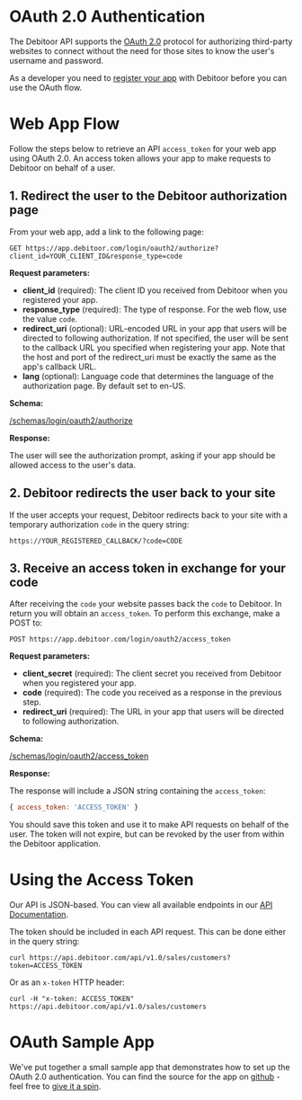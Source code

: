 # OAuth 2.0 Authentication

The Debitoor API supports the [OAuth 2.0](http://oauth.net/2/) protocol for authorizing third-party websites to connect without the need for those sites to know the user's username and password.

As a developer you need to [register your app](https://github.com/e-conomic/debitoor-api#registration) with Debitoor before you can use the OAuth flow.

# Web App Flow

Follow the steps below to retrieve an API `access_token` for your web app using OAuth 2.0. An access token allows your app to make requests to Debitoor on behalf of a user.

## 1. Redirect the user to the Debitoor authorization page
From your web app, add a link to the following page:

```plain
GET https://app.debitoor.com/login/oauth2/authorize?client_id=YOUR_CLIENT_ID&response_type=code
```

**Request parameters:**

- **client_id** (required): The client ID you received from Debitoor when you registered your app.
- **response_type** (required): The type of response. For the web flow, use the value `code`.
- **redirect_uri** (optional): URL-encoded URL in your app that users will be directed to following authorization. If not specified, the user will be sent to the callback URL you specified when registering your app. Note that the host and port of the redirect_uri must be exactly the same as the app's callback URL.
- **lang** (optional): Language code that determines the language of the authorization page. By default set to en-US.

**Schema:**

[/schemas/login/oauth2/authorize](https://app.debitoor.com/api/v1.0/schemas/login/oauth2/authorize)

**Response:**

The user will see the authorization prompt, asking if your app should be allowed access to the user's data.

## 2. Debitoor redirects the user back to your site

If the user accepts your request, Debitoor redirects back to your site with a temporary authorization `code` in the query string:

```plain
https://YOUR_REGISTERED_CALLBACK/?code=CODE
```

## 3. Receive an access token in exchange for your code

After receiving the `code` your website passes back the `code` to Debitoor. In return you will obtain an `access_token`. To perform this exchange, make a POST to:

```plain
POST https://app.debitoor.com/login/oauth2/access_token
```

**Request parameters:**

- **client_secret** (required): The client secret you received from Debitoor when you registered your app.
- **code** (required): The code you received as a response in the previous step.
- **redirect_uri** (required): The URL in your app that users will be directed to following authorization.

**Schema:**

[/schemas/login/oauth2/access_token](https://app.debitoor.com/api/v1.0/schemas/login/oauth2/access_token)

**Response:**

The response will include a JSON string containing the `access_token`:

```js
{ access_token: 'ACCESS_TOKEN' }
```

You should save this token and use it to make API requests on behalf of the user. The token will not expire, but can be revoked by the user from within the Debitoor application.

# Using the Access Token

Our API is JSON-based. You can view all available endpoints in our [API Documentation](https://api.debitoor.com/api).

The token should be included in each API request. This can be done either in the query string:

```plain
curl https://api.debitoor.com/api/v1.0/sales/customers?token=ACCESS_TOKEN
```

Or as an `x-token` HTTP header:

```plain
curl -H "x-token: ACCESS_TOKEN" https://api.debitoor.com/api/v1.0/sales/customers
```

# OAuth Sample App

We've put together a small sample app that demonstrates how to set up the OAuth 2.0 authentication. You can find the source for the app on [github](https://github.com/e-conomic/debitoor-oauth-sample) - feel free to [give it a spin](https://s3-eu-west-1.amazonaws.com/debitoor-oauth-sample/index.html).
